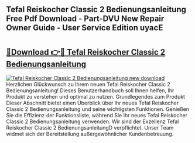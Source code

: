 ## Tefal Reiskocher Classic 2 Bedienungsanleitung Free Pdf Download - Part-DVU New Repair Owner Guide - User Service Edition uyacE

# <h2><a href="http://df4dkt.blite.top/?on=Tefal+Reiskocher+Classic+2+Bedienungsanleitung">🔗Download 👉🔴 Tefal Reiskocher Classic 2 Bedienungsanleitung</a></h2>

[![Tefal Reiskocher Classic 2 Bedienungsanleitung new download](https://i.imgur.com/lujVjoI.png)](http://df4dkt.blite.top/?on=Tefal+Reiskocher+Classic+2+Bedienungsanleitung)
Herzlichen Glückwunsch zu Ihrem neuen Tefal Reiskocher Classic 2 Bedienungsanleitung! Dieses Benutzerhandbuch soll Ihnen helfen, Ihr Produkt zu verstehen und optimal zu nutzen. Grundlegendes zum Produkt Dieser Abschnitt bietet einen Überblick über Ihr neues Tefal Reiskocher Classic 2 Bedienungsanleitung und seine wichtigsten Funktionen. Genießen Sie die Effizienz der Funktionsliste, während Sie Ihr neues Tefal Reiskocher Classic 2 Bedienungsanleitung verwenden. Wir sind der Exzellenz Tefal Reiskocher Classic 2 BedienungsanleitungD verpflichtet. Unser Team widmet sich der Bereitstellung außergewöhnlicher Kundenbetreuung.
